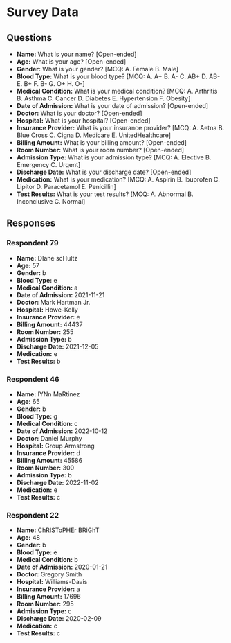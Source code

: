 # Survey Data

## Questions

- **Name:** What is your name? [Open-ended]
- **Age:** What is your age? [Open-ended]
- **Gender:** What is your gender? [MCQ: A. Female B. Male]
- **Blood Type:** What is your blood type? [MCQ: A. A+ B. A- C. AB+ D. AB- E. B+ F. B- G. O+ H. O-]
- **Medical Condition:** What is your medical condition? [MCQ: A. Arthritis B. Asthma C. Cancer D. Diabetes E. Hypertension F. Obesity]
- **Date of Admission:** What is your date of admission? [Open-ended]
- **Doctor:** What is your doctor? [Open-ended]
- **Hospital:** What is your hospital? [Open-ended]
- **Insurance Provider:** What is your insurance provider? [MCQ: A. Aetna B. Blue Cross C. Cigna D. Medicare E. UnitedHealthcare]
- **Billing Amount:** What is your billing amount? [Open-ended]
- **Room Number:** What is your room number? [Open-ended]
- **Admission Type:** What is your admission type? [MCQ: A. Elective B. Emergency C. Urgent]
- **Discharge Date:** What is your discharge date? [Open-ended]
- **Medication:** What is your medication? [MCQ: A. Aspirin B. Ibuprofen C. Lipitor D. Paracetamol E. Penicillin]
- **Test Results:** What is your test results? [MCQ: A. Abnormal B. Inconclusive C. Normal]

## Responses

### Respondent 79

- **Name:** DIane scHultz
- **Age:** 57
- **Gender:** b
- **Blood Type:** e
- **Medical Condition:** a
- **Date of Admission:** 2021-11-21
- **Doctor:** Mark Hartman Jr.
- **Hospital:** Howe-Kelly
- **Insurance Provider:** e
- **Billing Amount:** 44437
- **Room Number:** 255
- **Admission Type:** b
- **Discharge Date:** 2021-12-05
- **Medication:** e
- **Test Results:** b

### Respondent 46

- **Name:** lYNn MaRtinez
- **Age:** 65
- **Gender:** b
- **Blood Type:** g
- **Medical Condition:** c
- **Date of Admission:** 2022-10-12
- **Doctor:** Daniel Murphy
- **Hospital:** Group Armstrong
- **Insurance Provider:** d
- **Billing Amount:** 45586
- **Room Number:** 300
- **Admission Type:** b
- **Discharge Date:** 2022-11-02
- **Medication:** e
- **Test Results:** c

### Respondent 22

- **Name:** ChRISToPHEr BRiGhT
- **Age:** 48
- **Gender:** b
- **Blood Type:** e
- **Medical Condition:** b
- **Date of Admission:** 2020-01-21
- **Doctor:** Gregory Smith
- **Hospital:** Williams-Davis
- **Insurance Provider:** a
- **Billing Amount:** 17696
- **Room Number:** 295
- **Admission Type:** c
- **Discharge Date:** 2020-02-09
- **Medication:** c
- **Test Results:** c
